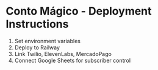 # Conto Mágico - Deployment Instructions

1. Set environment variables
2. Deploy to Railway
3. Link Twilio, ElevenLabs, MercadoPago
4. Connect Google Sheets for subscriber control
